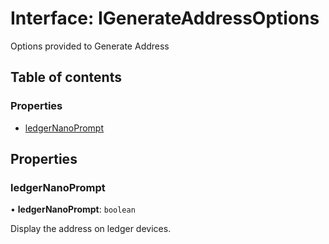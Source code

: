 # Interface: IGenerateAddressOptions

Options provided to Generate Address

## Table of contents

### Properties

- [ledgerNanoPrompt](IGenerateAddressOptions.md#ledgernanoprompt)

## Properties

### ledgerNanoPrompt

• **ledgerNanoPrompt**: `boolean`

Display the address on ledger devices.
